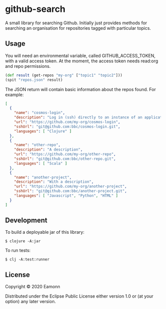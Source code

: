 # github-search

A small library for searching Github. Initially just provides methods for searching an organisation for repositories tagged with particular topics.

## Usage

You will need an environmental variable, called GITHUB_ACCESS_TOKEN, with a valid access token. At the moment, the access token needs read:org and repo permissions.

``` clojure
(def result (get-repos "my-org" ["topic1" "topic2"]))
(spit "repos.json" result)
```
The JSON return will contain basic information about the repos found. For example:

``` json
[
  {
    "name": "cosmos-login",
    "description": "Log in (ssh) directly to an instance of an application on a specified environment",
    "url": "https://github.com/my-org/cosmos-login",
    "sshUrl": "git@github.com:bbc/cosmos-login.git",
    "languages": [ "Clojure" ]
  },
  {
    "name": "other-repo",
    "description": "A description",
    "url": "https://github.com/my-org/other-repo",
    "sshUrl": "git@github.com:bbc/other-repo.git",
    "languages": [ "Scala" ]
  },
  {
    "name": "another-project",
    "description": "With a description",
    "url": "https://github.com/my-org/another-project",
    "sshUrl": "git@github.com:bbc/another-project.git",
    "languages": [ "Javascript", "Python", "HTML" ]
  }
]
```

## Development

To build a deployable jar of this library:

    $ clojure -A:jar

To run tests:

    $ clj -A:test:runner

## License

Copyright © 2020 Eamonn

Distributed under the Eclipse Public License either version 1.0 or (at
your option) any later version.
